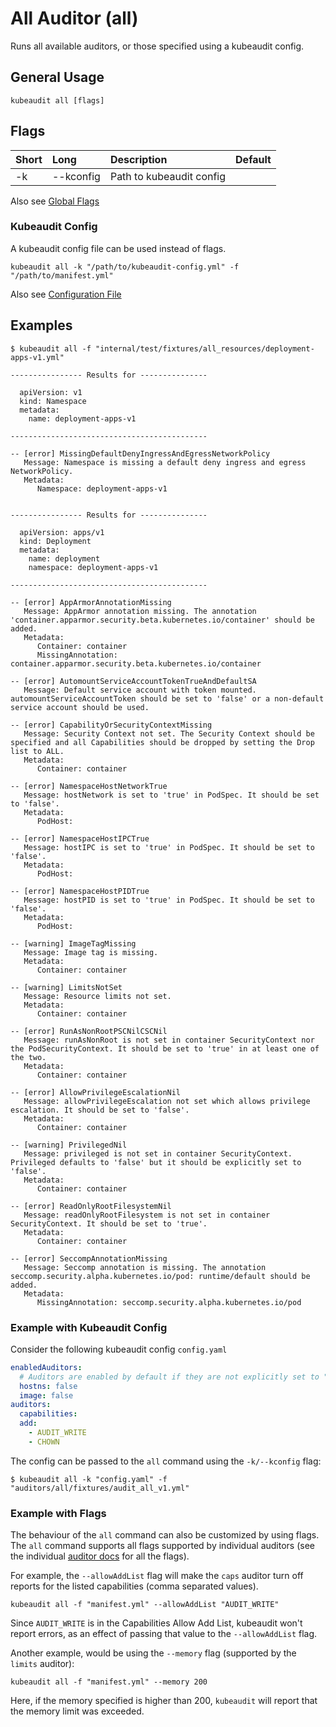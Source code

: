 # All Auditor (all)

Runs all available auditors, or those specified using a kubeaudit config.

## General Usage

```
kubeaudit all [flags]
```

## Flags

| Short | Long      | Description              | Default |
| :---- | :-------- | :----------------------- | :------ |
| -k    | --kconfig | Path to kubeaudit config |         |

Also see [Global Flags](/README.md#global-flags)

### Kubeaudit Config

A kubeaudit config file can be used instead of flags.

```
kubeaudit all -k "/path/to/kubeaudit-config.yml" -f "/path/to/manifest.yml"
```

Also see [Configuration File](/README.md#configuration-file)

## Examples

```
$ kubeaudit all -f "internal/test/fixtures/all_resources/deployment-apps-v1.yml"

---------------- Results for ---------------

  apiVersion: v1
  kind: Namespace
  metadata:
    name: deployment-apps-v1

--------------------------------------------

-- [error] MissingDefaultDenyIngressAndEgressNetworkPolicy
   Message: Namespace is missing a default deny ingress and egress NetworkPolicy.
   Metadata:
      Namespace: deployment-apps-v1


---------------- Results for ---------------

  apiVersion: apps/v1
  kind: Deployment
  metadata:
    name: deployment
    namespace: deployment-apps-v1

--------------------------------------------

-- [error] AppArmorAnnotationMissing
   Message: AppArmor annotation missing. The annotation 'container.apparmor.security.beta.kubernetes.io/container' should be added.
   Metadata:
      Container: container
      MissingAnnotation: container.apparmor.security.beta.kubernetes.io/container

-- [error] AutomountServiceAccountTokenTrueAndDefaultSA
   Message: Default service account with token mounted. automountServiceAccountToken should be set to 'false' or a non-default service account should be used.

-- [error] CapabilityOrSecurityContextMissing
   Message: Security Context not set. The Security Context should be specified and all Capabilities should be dropped by setting the Drop list to ALL.
   Metadata:
      Container: container

-- [error] NamespaceHostNetworkTrue
   Message: hostNetwork is set to 'true' in PodSpec. It should be set to 'false'.
   Metadata:
      PodHost:

-- [error] NamespaceHostIPCTrue
   Message: hostIPC is set to 'true' in PodSpec. It should be set to 'false'.
   Metadata:
      PodHost:

-- [error] NamespaceHostPIDTrue
   Message: hostPID is set to 'true' in PodSpec. It should be set to 'false'.
   Metadata:
      PodHost:

-- [warning] ImageTagMissing
   Message: Image tag is missing.
   Metadata:
      Container: container

-- [warning] LimitsNotSet
   Message: Resource limits not set.
   Metadata:
      Container: container

-- [error] RunAsNonRootPSCNilCSCNil
   Message: runAsNonRoot is not set in container SecurityContext nor the PodSecurityContext. It should be set to 'true' in at least one of the two.
   Metadata:
      Container: container

-- [error] AllowPrivilegeEscalationNil
   Message: allowPrivilegeEscalation not set which allows privilege escalation. It should be set to 'false'.
   Metadata:
      Container: container

-- [warning] PrivilegedNil
   Message: privileged is not set in container SecurityContext. Privileged defaults to 'false' but it should be explicitly set to 'false'.
   Metadata:
      Container: container

-- [error] ReadOnlyRootFilesystemNil
   Message: readOnlyRootFilesystem is not set in container SecurityContext. It should be set to 'true'.
   Metadata:
      Container: container

-- [error] SeccompAnnotationMissing
   Message: Seccomp annotation is missing. The annotation seccomp.security.alpha.kubernetes.io/pod: runtime/default should be added.
   Metadata:
      MissingAnnotation: seccomp.security.alpha.kubernetes.io/pod
```

### Example with Kubeaudit Config

Consider the following kubeaudit config `config.yaml`

```yaml
enabledAuditors:
  # Auditors are enabled by default if they are not explicitly set to "false"
  hostns: false
  image: false
auditors:
  capabilities:
  add:
    - AUDIT_WRITE
    - CHOWN
```

The config can be passed to the `all` command using the `-k/--kconfig` flag:

```
$ kubeaudit all -k "config.yaml" -f "auditors/all/fixtures/audit_all_v1.yml"
```

### Example with Flags

The behaviour of the `all` command can also be customized by using flags. The `all` command supports all flags supported by individual auditors (see the individual [auditor docs](/README.md#auditors) for all the flags).

For example, the `--allowAddList` flag will make the `caps` auditor turn off reports for the listed capabilities (comma separated values).

```
kubeaudit all -f "manifest.yml" --allowAddList "AUDIT_WRITE"
```

Since `AUDIT_WRITE` is in the Capabilities Allow Add List, kubeaudit won't report errors, as an effect of passing that value to the `--allowAddList` flag.

Another example, would be using the `--memory` flag (supported by the `limits` auditor):

```
kubeaudit all -f "manifest.yml" --memory 200
```

Here, if the memory specified is higher than 200, `kubeaudit` will report that the memory limit was exceeded.
